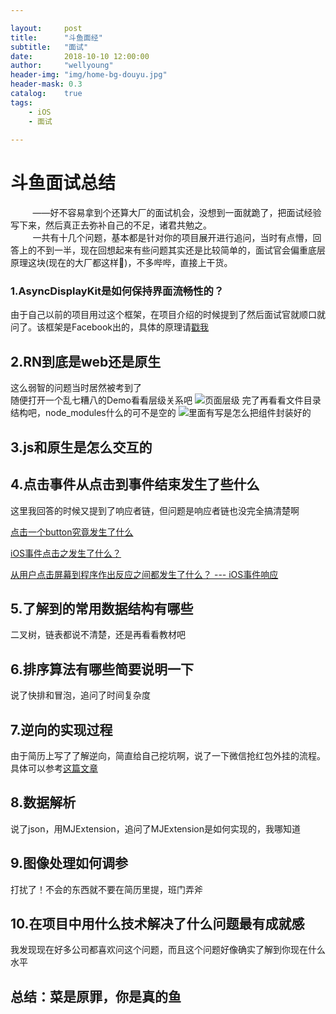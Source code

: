 ```yaml
---

layout:     post
title:      "斗鱼面经"
subtitle:   "面试"
date:       2018-10-10 12:00:00
author:     "wellyoung"
header-img: "img/home-bg-douyu.jpg"
header-mask: 0.3
catalog:    true
tags:
    - iOS
    - 面试
    
---
```


# 斗鱼面试总结
&nbsp;&nbsp;&nbsp;&nbsp;&nbsp;&nbsp;&nbsp;&nbsp;&nbsp;——好不容易拿到个还算大厂的面试机会，没想到一面就跪了，把面试经验写下来，然后真正去弥补自己的不足，诸君共勉之。
<br >
    &nbsp;&nbsp;&nbsp;&nbsp;&nbsp;&nbsp;&nbsp;&nbsp;&nbsp;一共有十几个问题，基本都是针对你的项目展开进行追问，当时有点懵，回答上的不到一半，现在回想起来有些问题其实还是比较简单的，面试官会偏重底层原理这块(现在的大厂都这样🐶)，不多哔哔，直接上干货。
### 1.AsyncDisplayKit是如何保持界面流畅性的？
由于自己以前的项目用过这个框架，在项目介绍的时候提到了然后面试官就顺口就问了。该框架是Facebook出的，具体的原理请[戳我](https://www.cnblogs.com/linganxiong/p/5884030.html)

## 2.RN到底是web还是原生
这么弱智的问题当时居然被考到了<br>
随便打开一个乱七糟八的Demo看看层级关系吧
![页面层级](https://upload-images.jianshu.io/upload_images/2484273-08d79a24501e47e9.png?imageMogr2/auto-orient/strip%7CimageView2/2/w/1240)
完了再看看文件目录结构吧，node_modules什么的可不是空的
![里面有写是怎么把组件封装好的](https://upload-images.jianshu.io/upload_images/2484273-5f34b5d6e854f64f.png?imageMogr2/auto-orient/strip%7CimageView2/2/w/1240)

## 3.js和原生是怎么交互的
## 4.点击事件从点击到事件结束发生了些什么
这里我回答的时候又提到了响应者链，但问题是响应者链也没完全搞清楚啊

[点击一个button究竟发生了什么](https://www.jianshu.com/p/3b6347cd01a4)

[iOS事件点击之发生了什么？](https://www.jianshu.com/p/98ed2eaa40ac)

[从用户点击屏幕到程序作出反应之间都发生了什么？ --- iOS事件响应](https://www.jianshu.com/p/6ff87b3ab2cb)

## 5.了解到的常用数据结构有哪些
二叉树，链表都说不清楚，还是再看看教材吧
## 6.排序算法有哪些简要说明一下
说了快排和冒泡，追问了时间复杂度
## 7.逆向的实现过程
由于简历上写了了解逆向，简直给自己挖坑啊，说了一下微信抢红包外挂的流程。具体可以参考[这篇文章](https://www.jianshu.com/p/189afbe3b429)
## 8.数据解析
说了json，用MJExtension，追问了MJExtension是如何实现的，我哪知道
## 9.图像处理如何调参
打扰了！不会的东西就不要在简历里提，班门弄斧
## 10.在项目中用什么技术解决了什么问题最有成就感
我发现现在好多公司都喜欢问这个问题，而且这个问题好像确实了解到你现在什么水平
## 总结：菜是原罪，你是真的鱼


